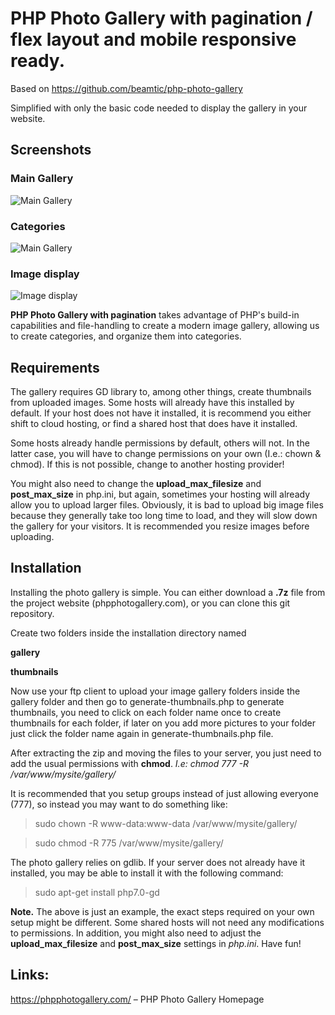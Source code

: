# PHP Photo Gallery with pagination / flex layout and mobile responsive ready.

Based on https://github.com/beamtic/php-photo-gallery

Simplified with only the basic code needed to display the gallery in your website.

## Screenshots

### Main Gallery

![Main Gallery](https://raw.githubusercontent.com/saudiqbal/PHP-photo-gallery-with-pagination/main/php-photo-gallery.jpg)

### Categories

![Main Gallery](https://raw.githubusercontent.com/saudiqbal/PHP-photo-gallery-with-pagination/main/php-photo-gallery-categories.jpg)

### Image display

![Image display](https://raw.githubusercontent.com/saudiqbal/PHP-photo-gallery-with-pagination/main/php-photo-gallery-view.jpg)

**PHP Photo Gallery with pagination** takes advantage of PHP's build-in capabilities and file-handling to create a modern image gallery, allowing us to create categories, and organize them into categories.

## Requirements
The gallery requires GD library to, among other things, create thumbnails from uploaded images. Some hosts will already have this installed by default. If your host does not have it installed, it is recommend you either shift to cloud hosting, or find a shared host that does have it installed.

Some hosts already handle permissions by default, others will not. In the latter case, you will have to change permissions on your own (I.e.: chown & chmod). If this is not possible, change to another hosting provider!

You might also need to change the **upload_max_filesize** and **post_max_size** in php.ini, but again, sometimes your hosting will already allow you to upload larger files. Obviously, it is bad to upload big image files because they generally take too long time to load, and they will slow down the gallery for your visitors. It is recommended you resize images before uploading.

## Installation
Installing the photo gallery is simple. You can either download a **.7z** file from the project website (phpphotogallery.com), or you can clone this git repository.

Create two folders inside the installation directory named

**gallery**

**thumbnails**


Now use your ftp client to upload your image gallery folders inside the gallery folder and then go to generate-thumbnails.php to generate thumbnails, you need to click on each folder name once to create thumbnails for each folder, if later on you add more pictures to your folder just click the folder name again in generate-thumbnails.php file.

After extracting the zip and moving the files to your server, you just need to add the usual permissions with **chmod**. _*I.e:* chmod 777 -R /var/www/mysite/gallery/_

It is recommended that you setup groups instead of just allowing everyone (777), so instead you may want to do something like:
> sudo chown -R www-data:www-data /var/www/mysite/gallery/

> sudo chmod -R 775 /var/www/mysite/gallery/

The photo gallery relies on gdlib. If your server does not already have it installed, you may be able to install it with the following command:

>sudo apt-get install php7.0-gd

**Note.** The above is just an example, the exact steps required on your own setup might be different. Some shared hosts will not need any modifications to permissions. In addition, you might also need to adjust the **upload_max_filesize** and **post_max_size** settings in _php.ini_. Have fun!

## Links:

https://phpphotogallery.com/ – PHP Photo Gallery Homepage

